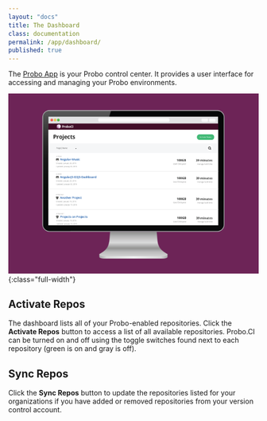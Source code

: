 ```yaml
---
layout: "docs"
title: The Dashboard
class: documentation
permalink: /app/dashboard/
published: true
---
```

The [Probo App](https://app.probo.ci/ "Probo App") is your Probo control center. It provides a user interface for accessing and managing your Probo environments.

![Probo Dashboard screenshot](/images/probo-dashboard.png){:class="full-width"}

## Activate Repos
The dashboard lists all of your Probo-enabled repositories. Click the **Activate Repos** button to access a list of all available repositories. Probo.CI can be turned on and off using the toggle switches found next to each repository (green is on and gray is off).

## Sync Repos
Click the **Sync Repos** button to update the repositories listed for your organizations if you have added or removed repositories from your version control account.
